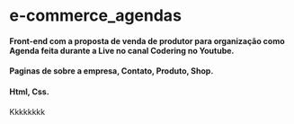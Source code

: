 # e-commerce_agendas
#### Front-end com a proposta de venda de produtor para organização como Agenda feita durante a Live no canal Codering no Youtube.
#### Paginas de sobre a empresa, Contato, Produto, Shop.
#### Html, Css.

Kkkkkkkk
